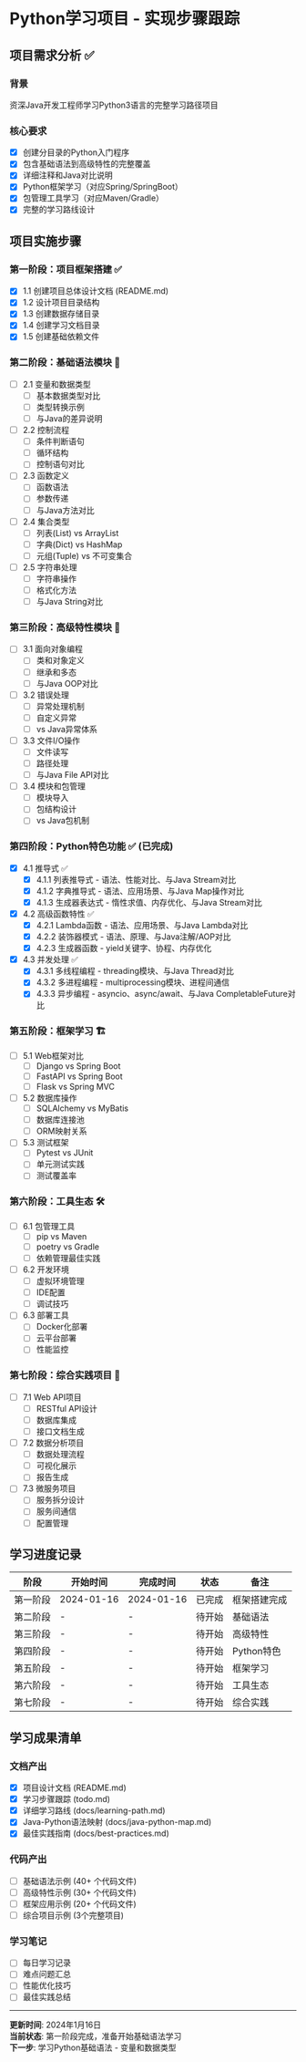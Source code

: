 # Python学习项目 - 实现步骤跟踪

## 项目需求分析 ✅

### 背景

资深Java开发工程师学习Python3语言的完整学习路径项目

### 核心要求

- [x] 创建分目录的Python入门程序
- [x] 包含基础语法到高级特性的完整覆盖
- [x] 详细注释和Java对比说明
- [x] Python框架学习（对应Spring/SpringBoot）
- [x] 包管理工具学习（对应Maven/Gradle）
- [x] 完整的学习路线设计

## 项目实施步骤

### 第一阶段：项目框架搭建 ✅

- [x] 1.1 创建项目总体设计文档 (README.md)
- [x] 1.2 设计项目目录结构
- [x] 1.3 创建数据存储目录
- [x] 1.4 创建学习文档目录
- [x] 1.5 创建基础依赖文件

### 第二阶段：基础语法模块 📝

- [ ] 2.1 变量和数据类型
    - [ ] 基本数据类型对比
    - [ ] 类型转换示例
    - [ ] 与Java的差异说明

- [ ] 2.2 控制流程
    - [ ] 条件判断语句
    - [ ] 循环结构
    - [ ] 控制语句对比

- [ ] 2.3 函数定义
    - [ ] 函数语法
    - [ ] 参数传递
    - [ ] 与Java方法对比

- [ ] 2.4 集合类型
    - [ ] 列表(List) vs ArrayList
    - [ ] 字典(Dict) vs HashMap
    - [ ] 元组(Tuple) vs 不可变集合

- [ ] 2.5 字符串处理
    - [ ] 字符串操作
    - [ ] 格式化方法
    - [ ] 与Java String对比

### 第三阶段：高级特性模块 🔧

- [ ] 3.1 面向对象编程
    - [ ] 类和对象定义
    - [ ] 继承和多态
    - [ ] 与Java OOP对比

- [ ] 3.2 错误处理
    - [ ] 异常处理机制
    - [ ] 自定义异常
    - [ ] vs Java异常体系

- [ ] 3.3 文件I/O操作
    - [ ] 文件读写
    - [ ] 路径处理
    - [ ] 与Java File API对比

- [ ] 3.4 模块和包管理
    - [ ] 模块导入
    - [ ] 包结构设计
    - [ ] vs Java包机制

### 第四阶段：Python特色功能 ✅ (已完成)

- [x] 4.1 推导式 ✅
    - [x] 4.1.1 列表推导式 - 语法、性能对比、与Java Stream对比
    - [x] 4.1.2 字典推导式 - 语法、应用场景、与Java Map操作对比  
    - [x] 4.1.3 生成器表达式 - 惰性求值、内存优化、与Java Stream对比

- [x] 4.2 高级函数特性 ✅
    - [x] 4.2.1 Lambda函数 - 语法、应用场景、与Java Lambda对比
    - [x] 4.2.2 装饰器模式 - 语法、原理、与Java注解/AOP对比
    - [x] 4.2.3 生成器函数 - yield关键字、协程、内存优化

- [x] 4.3 并发处理 ✅
    - [x] 4.3.1 多线程编程 - threading模块、与Java Thread对比
    - [x] 4.3.2 多进程编程 - multiprocessing模块、进程间通信
    - [x] 4.3.3 异步编程 - asyncio、async/await、与Java CompletableFuture对比

### 第五阶段：框架学习 🏗️

- [ ] 5.1 Web框架对比
    - [ ] Django vs Spring Boot
    - [ ] FastAPI vs Spring Boot
    - [ ] Flask vs Spring MVC

- [ ] 5.2 数据库操作
    - [ ] SQLAlchemy vs MyBatis
    - [ ] 数据库连接池
    - [ ] ORM映射关系

- [ ] 5.3 测试框架
    - [ ] Pytest vs JUnit
    - [ ] 单元测试实践
    - [ ] 测试覆盖率

### 第六阶段：工具生态 🛠️

- [ ] 6.1 包管理工具
    - [ ] pip vs Maven
    - [ ] poetry vs Gradle
    - [ ] 依赖管理最佳实践

- [ ] 6.2 开发环境
    - [ ] 虚拟环境管理
    - [ ] IDE配置
    - [ ] 调试技巧

- [ ] 6.3 部署工具
    - [ ] Docker化部署
    - [ ] 云平台部署
    - [ ] 性能监控

### 第七阶段：综合实践项目 🚀

- [ ] 7.1 Web API项目
    - [ ] RESTful API设计
    - [ ] 数据库集成
    - [ ] 接口文档生成

- [ ] 7.2 数据分析项目
    - [ ] 数据处理流程
    - [ ] 可视化展示
    - [ ] 报告生成

- [ ] 7.3 微服务项目
    - [ ] 服务拆分设计
    - [ ] 服务间通信
    - [ ] 配置管理

## 学习进度记录

| 阶段   | 开始时间       | 完成时间       | 状态  | 备注       |
|------|------------|------------|-----|----------|
| 第一阶段 | 2024-01-16 | 2024-01-16 | 已完成 | 框架搭建完成   |
| 第二阶段 | -          | -          | 待开始 | 基础语法     |
| 第三阶段 | -          | -          | 待开始 | 高级特性     |
| 第四阶段 | -          | -          | 待开始 | Python特色 |
| 第五阶段 | -          | -          | 待开始 | 框架学习     |
| 第六阶段 | -          | -          | 待开始 | 工具生态     |
| 第七阶段 | -          | -          | 待开始 | 综合实践     |

## 学习成果清单

### 文档产出

- [x] 项目设计文档 (README.md)
- [x] 学习步骤跟踪 (todo.md)
- [x] 详细学习路线 (docs/learning-path.md)
- [x] Java-Python语法映射 (docs/java-python-map.md)
- [x] 最佳实践指南 (docs/best-practices.md)

### 代码产出

- [ ] 基础语法示例 (40+ 个代码文件)
- [ ] 高级特性示例 (30+ 个代码文件)
- [ ] 框架应用示例 (20+ 个代码文件)
- [ ] 综合项目示例 (3个完整项目)

### 学习笔记

- [ ] 每日学习记录
- [ ] 难点问题汇总
- [ ] 性能优化技巧
- [ ] 最佳实践总结

---

**更新时间**: 2024年1月16日  
**当前状态**: 第一阶段完成，准备开始基础语法学习  
**下一步**: 学习Python基础语法 - 变量和数据类型
